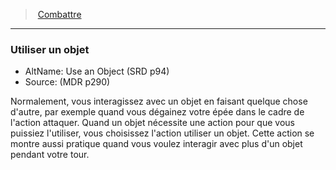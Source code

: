 ﻿---
!GenericItem
Name: Utiliser un objet
AltName: Use an Object (SRD p94)
Source: (MDR p290)
Id: combat_hd.md#utiliser-un-objet
ParentLink: combat_hd.md#combattre
ParentName: Combattre
NameLevel: 3
Attributes:
  Name: Utiliser un objet
  Markdown: >+
    ### <!--Name-->Utiliser un objet<!--/Name-->


    - AltName: <!--AltName-->Use an Object (SRD p94)<!--/AltName-->

    - Source: <!--Source-->(MDR p290)<!--/Source-->


    Normalement, vous interagissez avec un objet en faisant quelque chose d'autre, par exemple quand vous dégainez votre épée dans le cadre de l'action attaquer. Quand un objet nécessite une action pour que vous puissiez l'utiliser, vous choisissez l'action utiliser un objet. Cette action se montre aussi pratique quand vous voulez interagir avec plus d'un objet pendant votre tour.

  AltName: Use an Object (SRD p94)
  Source: (MDR p290)
AttributesDictionary: >+
  Name: Utiliser un objet

  Markdown: >+

    ### <!--Name-->Utiliser un objet<!--/Name-->





    - AltName: <!--AltName-->Use an Object (SRD p94)<!--/AltName-->



    - Source: <!--Source-->(MDR p290)<!--/Source-->





    Normalement, vous interagissez avec un objet en faisant quelque chose d'autre, par exemple quand vous dégainez votre épée dans le cadre de l'action attaquer. Quand un objet nécessite une action pour que vous puissiez l'utiliser, vous choisissez l'action utiliser un objet. Cette action se montre aussi pratique quand vous voulez interagir avec plus d'un objet pendant votre tour.



  AltName: Use an Object (SRD p94)

  Source: (MDR p290)

---
> [Combattre](hd_combat.md)

---

### Utiliser un objet

- AltName: Use an Object (SRD p94)
- Source: (MDR p290)

Normalement, vous interagissez avec un objet en faisant quelque chose d'autre, par exemple quand vous dégainez votre épée dans le cadre de l'action attaquer. Quand un objet nécessite une action pour que vous puissiez l'utiliser, vous choisissez l'action utiliser un objet. Cette action se montre aussi pratique quand vous voulez interagir avec plus d'un objet pendant votre tour.

